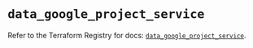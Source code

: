 # `data_google_project_service`

Refer to the Terraform Registry for docs: [`data_google_project_service`](https://registry.terraform.io/providers/hashicorp/google/6.41.0/docs/data-sources/project_service).
